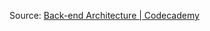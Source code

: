 Source: [Back-end Architecture | Codecademy](https://www.codecademy.com/article/back-end-architecture)
